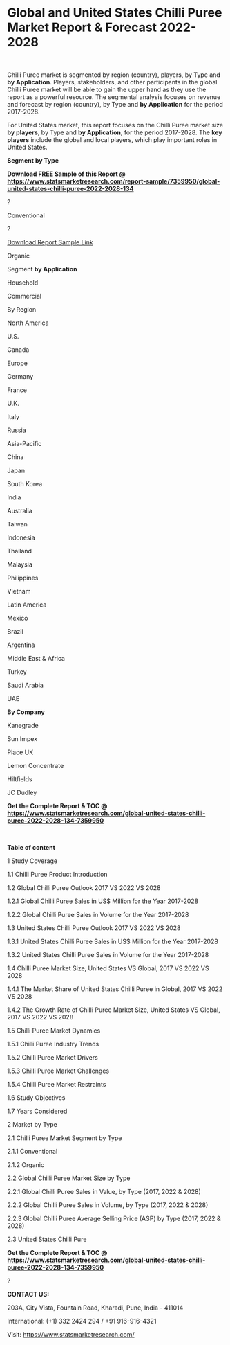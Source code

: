 <h1>Global and United States Chilli Puree Market Report & Forecast 2022-2028</h1><br/><p>Chilli Puree market is segmented by region (country), players, by Type and <strong>by Application</strong>. Players, stakeholders, and other participants in the global Chilli Puree market will be able to gain the upper hand as they use the report as a powerful resource. The segmental analysis focuses on revenue and forecast by region (country), by Type and <strong>by Application</strong> for the period 2017-2028.</p>
 
 
 
 <p>For United States market, this report focuses on the Chilli Puree market size <strong>by players</strong>, by Type and <strong>by Application</strong>, for the period 2017-2028. The <strong>key players</strong> include the global and local players, which play important roles in United States.</p>
 
 
 
 <p><strong>Segment by Type</strong></p>
 
 
 
 <div><b>Download FREE Sample of this Report @ <a href="https://www.statsmarketresearch.com/download-free-sample/7359950/global-united-states-chilli-puree-2022-2028-134">https://www.statsmarketresearch.com/report-sample/7359950/global-united-states-chilli-puree-2022-2028-134</a></b></div>
 
 
 
 <p>? </p>
 
 
 
 <p>Conventional</p>
 
 
 
 <p>? </p>
 
 
 
 <p><a href="https://www.statsmarketresearch.com/download-free-sample/7359950/global-united-states-chilli-puree-2022-2028-134">Download Report Sample Link</a></p>
 
 
 
 <p>Organic</p>
 
 
 
 <p>Segment <strong>by Application</strong></p>
 
 
 
 <p>Household</p>
 
 
 
 <p>Commercial</p>
 
 
 
 <p>By Region</p>
 
 
 
 <p>North America</p>
 
 
 
 <p>U.S.</p>
 
 
 
 <p>Canada</p>
 
 
 
 <p>Europe</p>
 
 
 
 <p>Germany</p>
 
 
 
 <p>France</p>
 
 
 
 <p>U.K.</p>
 
 
 
 <p>Italy</p>
 
 
 
 <p>Russia</p>
 
 
 
 <p>Asia-Pacific</p>
 
 
 
 <p>China</p>
 
 
 
 <p>Japan</p>
 
 
 
 <p>South Korea</p>
 
 
 
 <p>India</p>
 
 
 
 <p>Australia</p>
 
 
 
 <p>Taiwan</p>
 
 
 
 <p>Indonesia</p>
 
 
 
 <p>Thailand</p>
 
 
 
 <p>Malaysia</p>
 
 
 
 <p>Philippines</p>
 
 
 
 <p>Vietnam</p>
 
 
 
 <p>Latin America</p>
 
 
 
 <p>Mexico</p>
 
 
 
 <p>Brazil</p>
 
 
 
 <p>Argentina</p>
 
 
 
 <p>Middle East & Africa</p>
 
 
 
 <p>Turkey</p>
 
 
 
 <p>Saudi Arabia</p>
 
 
 
 <p>UAE</p>
 
 
 
 <p><strong>By Company</strong></p>
 
 
 
 <p>Kanegrade</p>
 
 
 
 <p>Sun Impex</p>
 
 
 
 <p>Place UK</p>
 
 
 
 <p>Lemon Concentrate</p>
 
 
 
 <p>Hiltfields</p>
 
 
 
 <p>JC Dudley</p>
 
 
 
 <div><b>Get the Complete Report & TOC @ <a href="https://www.statsmarketresearch.com/global-united-states-chilli-puree-2022-2028-134-7359950">https://www.statsmarketresearch.com/global-united-states-chilli-puree-2022-2028-134-7359950</a></b></div>
 
 
 
 <p><br />
 
 <b>Table of content</b></p>
 
 
 
 <p>1 Study Coverage<br />
 
 1.1 Chilli Puree Product Introduction<br />
 
 1.2 Global Chilli Puree Outlook 2017 VS 2022 VS 2028<br />
 
 1.2.1 Global Chilli Puree Sales in US$ Million for the Year 2017-2028<br />
 
 1.2.2 Global Chilli Puree Sales in Volume for the Year 2017-2028<br />
 
 1.3 United States Chilli Puree Outlook 2017 VS 2022 VS 2028<br />
 
 1.3.1 United States Chilli Puree Sales in US$ Million for the Year 2017-2028<br />
 
 1.3.2 United States Chilli Puree Sales in Volume for the Year 2017-2028<br />
 
 1.4 Chilli Puree Market Size, United States VS Global, 2017 VS 2022 VS 2028<br />
 
 1.4.1 The Market Share of United States Chilli Puree in Global, 2017 VS 2022 VS 2028<br />
 
 1.4.2 The Growth Rate of Chilli Puree Market Size, United States VS Global, 2017 VS 2022 VS 2028<br />
 
 1.5 Chilli Puree Market Dynamics<br />
 
 1.5.1 Chilli Puree Industry Trends<br />
 
 1.5.2 Chilli Puree Market Drivers<br />
 
 1.5.3 Chilli Puree Market Challenges<br />
 
 1.5.4 Chilli Puree Market Restraints<br />
 
 1.6 Study Objectives<br />
 
 1.7 Years Considered<br />
 
 2 Market by Type<br />
 
 2.1 Chilli Puree Market Segment by Type<br />
 
 2.1.1 Conventional<br />
 
 2.1.2 Organic<br />
 
 2.2 Global Chilli Puree Market Size by Type<br />
 
 2.2.1 Global Chilli Puree Sales in Value, by Type (2017, 2022 & 2028)<br />
 
 2.2.2 Global Chilli Puree Sales in Volume, by Type (2017, 2022 & 2028)<br />
 
 2.2.3 Global Chilli Puree Average Selling Price (ASP) by Type (2017, 2022 & 2028)<br />
 
 2.3 United States Chilli Pure</p>
 
 
 
 <div><b>Get the Complete Report & TOC @ <a href="https://www.statsmarketresearch.com/global-united-states-chilli-puree-2022-2028-134-7359950">https://www.statsmarketresearch.com/global-united-states-chilli-puree-2022-2028-134-7359950</a></b></div>
 
 
 
 <p>? </p>
 
 
 
 <p><b>CONTACT US:</b><br />
 
 203A, City Vista, Fountain Road, Kharadi, Pune, India - 411014<br />
 
 International: (+1) 332 2424 294 / +91 916-916-4321<br />
 
 Visit: <a href="https://www.statsmarketresearch.com/">https://www.statsmarketresearch.com/</a></p>